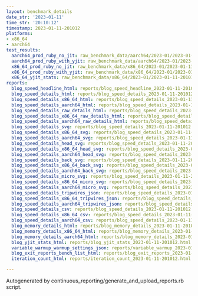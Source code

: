 ```yaml
---
layout: benchmark_details
date_str: '2023-01-11'
time_str: '20:10:12'
timestamp: 2023-01-11-201012
platforms:
- x86_64
- aarch64
test_results:
  aarch64_prod_ruby_no_jit: raw_benchmark_data/aarch64/2023-01/2023-01-11-201012_basic_benchmark_aarch64_prod_ruby_no_jit.json
  aarch64_prod_ruby_with_yjit: raw_benchmark_data/aarch64/2023-01/2023-01-11-201012_basic_benchmark_aarch64_prod_ruby_with_yjit.json
  x86_64_prod_ruby_no_jit: raw_benchmark_data/x86_64/2023-01/2023-01-11-201012_basic_benchmark_x86_64_prod_ruby_no_jit.json
  x86_64_prod_ruby_with_yjit: raw_benchmark_data/x86_64/2023-01/2023-01-11-201012_basic_benchmark_x86_64_prod_ruby_with_yjit.json
  x86_64_yjit_stats: raw_benchmark_data/x86_64/2023-01/2023-01-11-201012_basic_benchmark_x86_64_yjit_stats.json
reports:
  blog_speed_headline_html: reports/blog_speed_headline_2023-01-11-201012.html
  blog_speed_details_html: reports/blog_speed_details_2023-01-11-201012.html
  blog_speed_details_x86_64_html: reports/blog_speed_details_2023-01-11-201012.x86_64.html
  blog_speed_details_aarch64_html: reports/blog_speed_details_2023-01-11-201012.aarch64.html
  blog_speed_details_raw_details_html: reports/blog_speed_details_2023-01-11-201012.raw_details.html
  blog_speed_details_x86_64_raw_details_html: reports/blog_speed_details_2023-01-11-201012.x86_64.raw_details.html
  blog_speed_details_aarch64_raw_details_html: reports/blog_speed_details_2023-01-11-201012.aarch64.raw_details.html
  blog_speed_details_svg: reports/blog_speed_details_2023-01-11-201012.svg
  blog_speed_details_x86_64_svg: reports/blog_speed_details_2023-01-11-201012.x86_64.svg
  blog_speed_details_aarch64_svg: reports/blog_speed_details_2023-01-11-201012.aarch64.svg
  blog_speed_details_head_svg: reports/blog_speed_details_2023-01-11-201012.head.svg
  blog_speed_details_x86_64_head_svg: reports/blog_speed_details_2023-01-11-201012.x86_64.head.svg
  blog_speed_details_aarch64_head_svg: reports/blog_speed_details_2023-01-11-201012.aarch64.head.svg
  blog_speed_details_back_svg: reports/blog_speed_details_2023-01-11-201012.back.svg
  blog_speed_details_x86_64_back_svg: reports/blog_speed_details_2023-01-11-201012.x86_64.back.svg
  blog_speed_details_aarch64_back_svg: reports/blog_speed_details_2023-01-11-201012.aarch64.back.svg
  blog_speed_details_micro_svg: reports/blog_speed_details_2023-01-11-201012.micro.svg
  blog_speed_details_x86_64_micro_svg: reports/blog_speed_details_2023-01-11-201012.x86_64.micro.svg
  blog_speed_details_aarch64_micro_svg: reports/blog_speed_details_2023-01-11-201012.aarch64.micro.svg
  blog_speed_details_tripwires_json: reports/blog_speed_details_2023-01-11-201012.tripwires.json
  blog_speed_details_x86_64_tripwires_json: reports/blog_speed_details_2023-01-11-201012.x86_64.tripwires.json
  blog_speed_details_aarch64_tripwires_json: reports/blog_speed_details_2023-01-11-201012.aarch64.tripwires.json
  blog_speed_details_csv: reports/blog_speed_details_2023-01-11-201012.csv
  blog_speed_details_x86_64_csv: reports/blog_speed_details_2023-01-11-201012.x86_64.csv
  blog_speed_details_aarch64_csv: reports/blog_speed_details_2023-01-11-201012.aarch64.csv
  blog_memory_details_html: reports/blog_memory_details_2023-01-11-201012.html
  blog_memory_details_x86_64_html: reports/blog_memory_details_2023-01-11-201012.x86_64.html
  blog_memory_details_aarch64_html: reports/blog_memory_details_2023-01-11-201012.aarch64.html
  blog_yjit_stats_html: reports/blog_yjit_stats_2023-01-11-201012.html
  variable_warmup_warmup_settings_json: reports/variable_warmup_2023-01-11-201012.warmup_settings.json
  blog_exit_reports_bench_list_html: reports/blog_exit_reports_2023-01-11-201012.bench_list.html
  iteration_count_html: reports/iteration_count_2023-01-11-201012.html

---
```

Autogenerated by continuous_reporting/generate_and_upload_reports.rb script.
